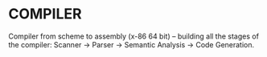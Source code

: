 # COMPILER
Compiler from scheme to assembly (x-86 64 bit) – building all the stages of the compiler:  Scanner -> Parser -> Semantic Analysis -> Code Generation.
